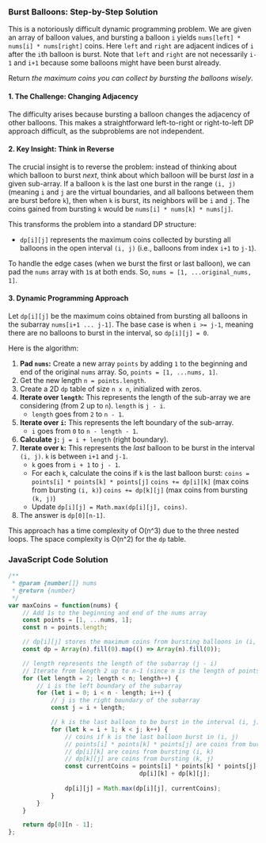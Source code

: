 ### Burst Balloons: Step-by-Step Solution

This is a notoriously difficult dynamic programming problem. We are given an array of balloon values, and bursting a balloon `i` yields `nums[left] * nums[i] * nums[right]` coins. Here `left` and `right` are adjacent indices of `i` after the `i`th balloon is burst. Note that `left` and `right` are not necessarily `i-1` and `i+1` because some balloons might have been burst already.

Return *the maximum coins you can collect by bursting the balloons wisely*.

#### 1. The Challenge: Changing Adjacency

The difficulty arises because bursting a balloon changes the adjacency of other balloons. This makes a straightforward left-to-right or right-to-left DP approach difficult, as the subproblems are not independent.

#### 2. Key Insight: Think in Reverse

The crucial insight is to reverse the problem: instead of thinking about which balloon to burst *next*, think about which balloon will be burst *last* in a given sub-array. If a balloon `k` is the last one burst in the range `(i, j)` (meaning `i` and `j` are the virtual boundaries, and all balloons between them are burst before `k`), then when `k` is burst, its neighbors will be `i` and `j`. The coins gained from bursting `k` would be `nums[i] * nums[k] * nums[j]`.

This transforms the problem into a standard DP structure:
-   `dp[i][j]` represents the maximum coins collected by bursting all balloons in the open interval `(i, j)` (i.e., balloons from index `i+1` to `j-1`).

To handle the edge cases (when we burst the first or last balloon), we can pad the `nums` array with `1`s at both ends. So, `nums = [1, ...original_nums, 1]`.

#### 3. Dynamic Programming Approach

Let `dp[i][j]` be the maximum coins obtained from bursting all balloons in the subarray `nums[i+1 ... j-1]`. The base case is when `i >= j-1`, meaning there are no balloons to burst in the interval, so `dp[i][j] = 0`.

Here is the algorithm:

1.  **Pad `nums`:** Create a new array `points` by adding `1` to the beginning and end of the original `nums` array. So, `points = [1, ...nums, 1]`.
2.  Get the new length `n = points.length`.
3.  Create a 2D `dp` table of size `n x n`, initialized with zeros.
4.  **Iterate over `length`:** This represents the length of the sub-array we are considering (from 2 up to `n`). `length` is `j - i`.
    -   `length` goes from `2` to `n - 1`.
5.  **Iterate over `i`:** This represents the left boundary of the sub-array.
    -   `i` goes from `0` to `n - length - 1`.
6.  **Calculate `j`:** `j = i + length` (right boundary).
7.  **Iterate over `k`:** This represents the *last* balloon to be burst in the interval `(i, j)`. `k` is between `i+1` and `j-1`.
    -   `k` goes from `i + 1` to `j - 1`.
    -   For each `k`, calculate the coins if `k` is the last balloon burst:
        `coins = points[i] * points[k] * points[j]`
        `coins += dp[i][k]` (max coins from bursting `(i, k)`)
        `coins += dp[k][j]` (max coins from bursting `(k, j)`)
    -   Update `dp[i][j] = Math.max(dp[i][j], coins)`.
8.  The answer is `dp[0][n-1]`.

This approach has a time complexity of O(n^3) due to the three nested loops. The space complexity is O(n^2) for the `dp` table.

### JavaScript Code Solution

```javascript
/**
 * @param {number[]} nums
 * @return {number}
 */
var maxCoins = function(nums) {
    // Add 1s to the beginning and end of the nums array
    const points = [1, ...nums, 1];
    const n = points.length;

    // dp[i][j] stores the maximum coins from bursting balloons in (i, j)
    const dp = Array(n).fill(0).map(() => Array(n).fill(0));

    // length represents the length of the subarray (j - i)
    // Iterate from length 2 up to n-1 (since n is the length of points array)
    for (let length = 2; length < n; length++) {
        // i is the left boundary of the subarray
        for (let i = 0; i < n - length; i++) {
            // j is the right boundary of the subarray
            const j = i + length;

            // k is the last balloon to be burst in the interval (i, j)
            for (let k = i + 1; k < j; k++) {
                // coins if k is the last balloon burst in (i, j)
                // points[i] * points[k] * points[j] are coins from bursting k
                // dp[i][k] are coins from bursting (i, k)
                // dp[k][j] are coins from bursting (k, j)
                const currentCoins = points[i] * points[k] * points[j] +
                                     dp[i][k] + dp[k][j];
                
                dp[i][j] = Math.max(dp[i][j], currentCoins);
            }
        }
    }

    return dp[0][n - 1];
};
```
